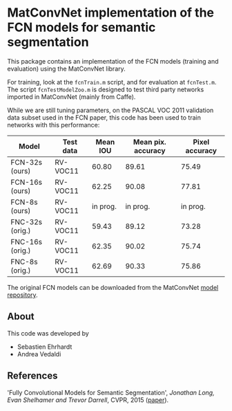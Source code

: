 # MatConvNet implementation of the FCN models for semantic segmentation

This package contains an implementation of the FCN models (training
and evaluation) using the MatConvNet library.

For training, look at the `fcnTrain.m` script, and for evaluation at
`fcnTest.m`. The script `fcnTestModelZoo.m` is designed to test third
party networks imported in MatConvNet (mainly from Caffe).

While we are still tuning parameters, on the PASCAL VOC 2011
validation data subset used in the FCN paper, this code has been used
to train networks with this performance:

| Model           | Test data |Mean IOU | Mean pix. accuracy | Pixel accuracy |
|-----------------|-----------|---------|--------------------|----------------|
| FCN-32s (ours)  | RV-VOC11  | 60.80   | 89.61              | 75.49          |
| FCN-16s (ours)  | RV-VOC11  | 62.25   | 90.08              | 77.81          |
| FCN-8s  (ours)  | RV-VOC11  | in prog.| in prog.           | in prog.       |
| FNC-32s (orig.) | RV-VOC11  | 59.43   | 89.12              | 73.28          |
| FNC-16s (orig.) | RV-VOC11  | 62.35   | 90.02              | 75.74          |
| FNC-8s  (orig.) | RV-VOC11  | 62.69   | 90.33              | 75.86          |

The original FCN models can be downloaded from the MatConvNet
[model repository](http://www.vlfeat.org/matconvnet/pretrained/).

## About

This code was developed by

* Sebastien Ehrhardt
* Andrea Vedaldi

## References

'Fully Convolutional Models for Semantic Segmentation', *Jonathan
Long, Evan Shelhamer and Trevor Darrell*, CVPR, 2015
([paper](http://www.cv-foundation.org/openaccess/content_cvpr_2015/papers/Long_Fully_Convolutional_Networks_2015_CVPR_paper.pdf)).

